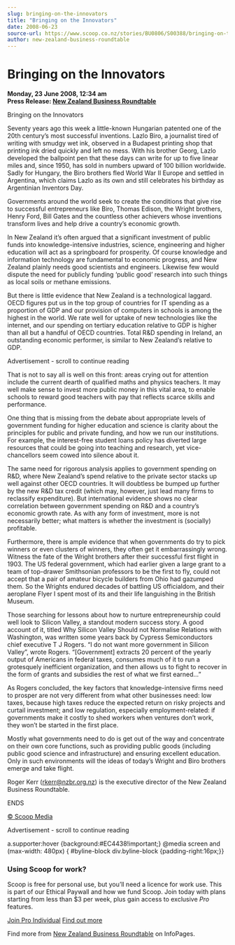 ```yaml
---
slug: bringing-on-the-innovators
title: "Bringing on the Innovators"
date: 2008-06-23
source-url: https://www.scoop.co.nz/stories/BU0806/S00388/bringing-on-the-innovators.htm
author: new-zealand-business-roundtable
---
```

Bringing on the Innovators
==========================

**Monday, 23 June 2008, 12:34 am**  
**Press Release: [New Zealand Business Roundtable](https://info.scoop.co.nz/New_Zealand_Business_Roundtable)**

Bringing on the Innovators

Seventy years ago this week a little-known Hungarian patented one of the 20th century’s most successful inventions. Lazlo Biro, a journalist tired of writing with smudgy wet ink, observed in a Budapest printing shop that printing ink dried quickly and left no mess. With his brother Georg, Lazlo developed the ballpoint pen that these days can write for up to five linear miles and, since 1950, has sold in numbers upward of 100 billion worldwide. Sadly for Hungary, the Biro brothers fled World War II Europe and settled in Argentina, which claims Lazlo as its own and still celebrates his birthday as Argentinian Inventors Day.

Governments around the world seek to create the conditions that give rise to successful entrepreneurs like Biro, Thomas Edison, the Wright brothers, Henry Ford, Bill Gates and the countless other achievers whose inventions transform lives and help drive a country’s economic growth.

In New Zealand it’s often argued that a significant investment of public funds into knowledge-intensive industries, science, engineering and higher education will act as a springboard for prosperity. Of course knowledge and information technology are fundamental to economic progress, and New Zealand plainly needs good scientists and engineers. Likewise few would dispute the need for publicly funding ‘public good’ research into such things as local soils or methane emissions.

But there is little evidence that New Zealand is a technological laggard. OECD figures put us in the top group of countries for IT spending as a proportion of GDP and our provision of computers in schools is among the highest in the world. We rate well for uptake of new technologies like the internet, and our spending on tertiary education relative to GDP is higher than all but a handful of OECD countries. Total R&D spending in Ireland, an outstanding economic performer, is similar to New Zealand’s relative to GDP.

Advertisement - scroll to continue reading





That is not to say all is well on this front: areas crying out for attention include the current dearth of qualified maths and physics teachers. It may well make sense to invest more public money in this vital area, to enable schools to reward good teachers with pay that reflects scarce skills and performance.

One thing that is missing from the debate about appropriate levels of government funding for higher education and science is clarity about the principles for public and private funding, and how we run our institutions. For example, the interest-free student loans policy has diverted large resources that could be going into teaching and research, yet vice-chancellors seem cowed into silence about it.

The same need for rigorous analysis applies to government spending on R&D, where New Zealand’s spend relative to the private sector stacks up well against other OECD countries. It will doubtless be bumped up further by the new R&D tax credit (which may, however, just lead many firms to reclassify expenditure). But international evidence shows no clear correlation between government spending on R&D and a country’s economic growth rate. As with any form of investment, more is not necessarily better; what matters is whether the investment is (socially) profitable.

Furthermore, there is ample evidence that when governments do try to pick winners or even clusters of winners, they often get it embarrassingly wrong. Witness the fate of the Wright brothers after their successful first flight in 1903. The US federal government, which had earlier given a large grant to a team of top-drawer Smithsonian professors to be the first to fly, could not accept that a pair of amateur bicycle builders from Ohio had gazumped them. So the Wrights endured decades of battling US officialdom, and their aeroplane Flyer I spent most of its and their life languishing in the British Museum.

Those searching for lessons about how to nurture entrepreneurship could well look to Silicon Valley, a standout modern success story. A good account of it, titled Why Silicon Valley Should not Normalise Relations with Washington, was written some years back by Cypress Semiconductors chief executive T J Rogers. “I do not want more government in Silicon Valley”, wrote Rogers. “\[Government\] extracts 20 percent of the yearly output of Americans in federal taxes, consumes much of it to run a grotesquely inefficient organization, and then allows us to fight to recover in the form of grants and subsidies the rest of what we first earned…”

As Rogers concluded, the key factors that knowledge-intensive firms need to prosper are not very different from what other businesses need: low taxes, because high taxes reduce the expected return on risky projects and curtail investment; and low regulation, especially employment-related: if governments make it costly to shed workers when ventures don’t work, they won’t be started in the first place.

Mostly what governments need to do is get out of the way and concentrate on their own core functions, such as providing public goods (including public good science and infrastructure) and ensuring excellent education. Only in such environments will the ideas of today’s Wright and Biro brothers emerge and take flight.

Roger Kerr (rkerr@nzbr.org.nz) is the executive director of the New Zealand Business Roundtable.

  
ENDS  

[© Scoop Media](http://www.scoop.co.nz/about/terms.html)  

Advertisement - scroll to continue reading



a.supporter:hover {background:#EC4438!important;} @media screen and (max-width: 480px) { #byline-block div.byline-block {padding-right:16px;}}

### Using Scoop for work?

Scoop is free for personal use, but you’ll need a licence for work use. This is part of our Ethical Paywall and how we fund Scoop. Join today with plans starting from less than $3 per week, plus gain access to exclusive _Pro_ features.  
  
[Join Pro Individual](https://pro.scoop.co.nz/Individual/?from=ProIn24) [Find out more](https://pro.scoop.co.nz/using-scoop-for-work/?from=ProIn24)

Find more from [New Zealand Business Roundtable](https://info.scoop.co.nz/New_Zealand_Business_Roundtable) on InfoPages.